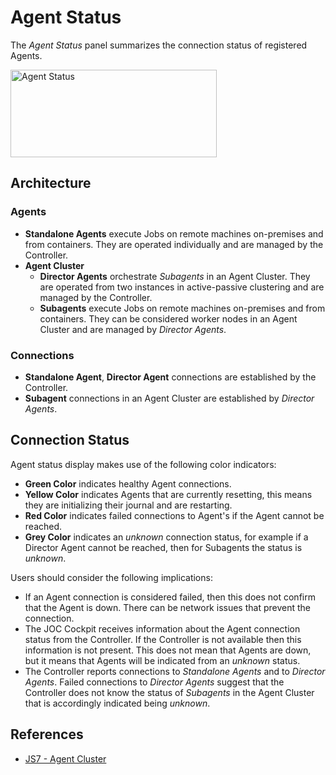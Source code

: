 # Agent Status

The *Agent Status* panel summarizes the connection status of registered Agents.

<img src="assets/help-files/images/dashboard-agent-status.png" alt="Agent Status" width="330" height="140" />

## Architecture

### Agents

- **Standalone Agents** execute Jobs on remote machines on-premises and from containers. They are operated individually and are managed by the Controller.
- **Agent Cluster**
  - **Director Agents** orchestrate *Subagents* in an Agent Cluster. They are operated from two instances in active-passive clustering and are managed by the Controller.
  - **Subagents** execute Jobs on remote machines on-premises and from containers. They can be considered worker nodes in an Agent Cluster and are managed by *Director Agents*.

### Connections

- **Standalone Agent**, **Director Agent** connections are established by the Controller. 
- **Subagent** connections in an Agent Cluster are established by *Director Agents*.

## Connection Status

Agent status display makes use of the following color indicators:

- **Green Color** indicates healthy Agent connections.
- **Yellow Color** indicates Agents that are currently resetting, this means they are initializing their journal and are restarting.
- **Red Color** indicates failed connections to Agent's if the Agent cannot be reached.
- **Grey Color** indicates an *unknown* connection status, for example if a Director Agent cannot be reached, then for Subagents the status is *unknown*.

Users should consider the following implications:

- If an Agent connection is considered failed, then this does not confirm that the Agent is down. There can be network issues that prevent the connection.
- The JOC Cockpit receives information about the Agent connection status from the Controller. If the Controller is not available then this information is not present. This does not mean that Agents are down, but it means that Agents will be indicated from an *unknown* status.
- The Controller reports connections to *Standalone Agents* and to *Director Agents*. Failed connections to *Director Agents* suggest that the Controller does not know the status of *Subagents* in the Agent Cluster that is accordingly indicated being *unknown*.

## References

- [JS7 - Agent Cluster](https://kb.sos-berlin.com/display/JS7/JS7+-+Agent+Cluster)
